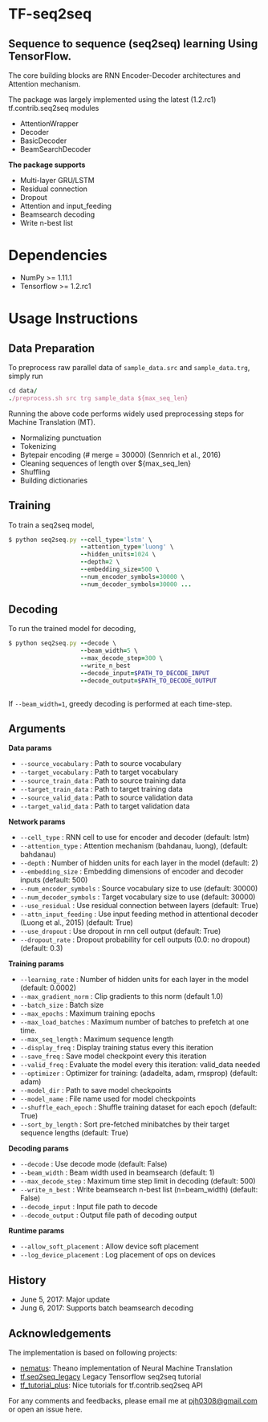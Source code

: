 # TF-seq2seq
## **Sequence to sequence (seq2seq) learning Using TensorFlow.**

The core building blocks are RNN Encoder-Decoder architectures and Attention mechanism.

The package was largely implemented using the latest (1.2.rc1) tf.contrib.seq2seq modules
- AttentionWrapper
- Decoder
- BasicDecoder
- BeamSearchDecoder

**The package supports**
- Multi-layer GRU/LSTM
- Residual connection
- Dropout
- Attention and input_feeding
- Beamsearch decoding 
- Write n-best list

# Dependencies
- NumPy >= 1.11.1
- Tensorflow >= 1.2.rc1

# Usage Instructions
## **Data Preparation**

To preprocess raw parallel data of <code>sample_data.src</code> and <code>sample_data.trg</code>, simply run
```ruby
cd data/
./preprocess.sh src trg sample_data ${max_seq_len}
```

Running the above code performs widely used preprocessing steps for Machine Translation (MT).

- Normalizing punctuation
- Tokenizing
- Bytepair encoding (# merge = 30000) (Sennrich et al., 2016)
- Cleaning sequences of length over ${max_seq_len}
- Shuffling
- Building dictionaries

## **Training**
To train a seq2seq model,
```ruby
$ python seq2seq.py --cell_type='lstm' \ 
                    --attention_type='luong' \
                    --hidden_units=1024 \
                    --depth=2 \
                    --embedding_size=500 \
                    --num_encoder_symbols=30000 \
                    --num_decoder_symbols=30000 ...
```

## **Decoding**
To run the trained model for decoding,
```ruby
$ python seq2seq.py --decode \
                    --beam_width=5 \
                    --max_decode_step=300 \
                    --write_n_best
                    --decode_input=$PATH_TO_DECODE_INPUT
                    --decode_output=$PATH_TO_DECODE_OUTPUT
                    
```
If <code>--beam_width=1</code>, greedy decoding is performed at each time-step.

## **Arguments**

**Data params**
- <code>--source_vocabulary</code> : Path to source vocabulary
- <code>--target_vocabulary</code> : Path to target vocabulary
- <code>--source_train_data</code> : Path to source training data
- <code>--target_train_data</code> : Path to target training data
- <code>--source_valid_data</code> : Path to source validation data
- <code>--target_valid_data</code> : Path to target validation data

**Network params**
- <code>--cell_type</code> : RNN cell to use for encoder and decoder (default: lstm)
- <code>--attention_type</code> : Attention mechanism (bahdanau, luong), (default: bahdanau)
- <code>--depth</code> : Number of hidden units for each layer in the model (default: 2)
- <code>--embedding_size</code> : Embedding dimensions of encoder and decoder inputs (default: 500)
- <code>--num_encoder_symbols</code> : Source vocabulary size to use (default: 30000)
- <code>--num_decoder_symbols</code> : Target vocabulary size to use (default: 30000)
- <code>--use_residual</code> : Use residual connection between layers (default: True)
- <code>--attn_input_feeding</code> : Use input feeding method in attentional decoder (Luong et al., 2015) (default: True)
- <code>--use_dropout</code> : Use dropout in rnn cell output (default: True)
- <code>--dropout_rate</code> : Dropout probability for cell outputs (0.0: no dropout) (default: 0.3)

**Training params**
- <code>--learning_rate</code> : Number of hidden units for each layer in the model (default: 0.0002)
- <code>--max_gradient_norm</code> : Clip gradients to this norm (default 1.0)
- <code>--batch_size</code> : Batch size
- <code>--max_epochs</code> : Maximum training epochs
- <code>--max_load_batches</code> : Maximum number of batches to prefetch at one time.
- <code>--max_seq_length</code> : Maximum sequence length
- <code>--display_freq</code> : Display training status every this iteration
- <code>--save_freq</code> : Save model checkpoint every this iteration
- <code>--valid_freq</code> : Evaluate the model every this iteration: valid_data needed
- <code>--optimizer</code> : Optimizer for training: (adadelta, adam, rmsprop) (default: adam)
- <code>--model_dir</code> : Path to save model checkpoints
- <code>--model_name</code> : File name used for model checkpoints
- <code>--shuffle_each_epoch</code> : Shuffle training dataset for each epoch (default: True)
- <code>--sort_by_length</code> : Sort pre-fetched minibatches by their target sequence lengths (default: True)

**Decoding params**
- <code>--decode</code> : Use decode mode (default: False)
- <code>--beam_width</code> : Beam width used in beamsearch (default: 1)
- <code>--max_decode_step</code> : Maximum time step limit in decoding (default: 500)
- <code>--write_n_best</code> : Write beamsearch n-best list (n=beam_width) (default: False)
- <code>--decode_input</code> : Input file path to decode
- <code>--decode_output</code> : Output file path of decoding output

**Runtime params**
- <code>--allow_soft_placement</code> : Allow device soft placement
- <code>--log_device_placement</code> : Log placement of ops on devices


## History
- June 5, 2017: Major update
- Jung 6, 2017: Supports batch beamsearch decoding


## Acknowledgements

The implementation is based on following projects:
- [nematus](https://github.com/rsennrich/nematus/): Theano implementation of Neural Machine Translation
- [tf.seq2seq_legacy](https://github.com/tensorflow/models/tree/master/tutorials/rnn/translate) Legacy Tensorflow seq2seq tutorial
- [tf_tutorial_plus](https://github.com/j-min/tf_tutorial_plus): Nice tutorials for tf.contrib.seq2seq API

For any comments and feedbacks, please email me at pjh0308@gmail.com or open an issue here.
